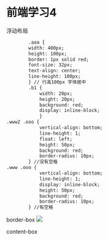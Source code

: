 # 前端学习4

浮动布局
```html
		.aaa {
		width: 400px;
		height: 100px;
		border: 1px solid red;
		font-size: 32px;
		text-align: center;
		line-height: 100px;
		} // 行高100px 字体居中
		.b1 {
			width: 20px;
			height: 20px;
			background: red;
			display: inline-block;
            }
.www2 .ooo {
			vertical-align: bottom;
			line-height: 1;
			float: left;
			height: 50px;
			background: red;
			border-radius: 10px;
		} //没有空格
.www .ooo {
			vertical-align: bottom;
			line-height: 1;
			display: inline-block;
			height: 50px;
			background: red;
			border-radius: 10px;
		} //有空格
``` 
border-box 
![](https://api1.planflow.dev/wp-content/uploads/2021/09/Box-Sizing.png)

content-box

